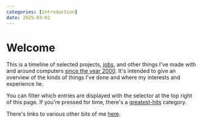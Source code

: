 ```yaml
---
categories: [introduction]
date: 2025-03-01
---
```


# Welcome

This is a timeline of selected projects, [jobs](#jobs), and other things I've made with and around computers [since the year 2000](#codemasters). It's intended to give an overview of the kinds of things I've done and where my interests and experience lie.

You can filter which entries are displayed with the selector at the top right of this page. If you're pressed for time, there's a [greatest-hits](#greatest-hits) category.

There's links to various other bits of me [here](/).
